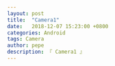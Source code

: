 ```yaml
---
layout: post
title:  "Camera1"
date:   2018-12-07 15:23:00 +0800
categories: Android
tags: Camera
author: pepe
description: 『 Camera1 』
---
```


